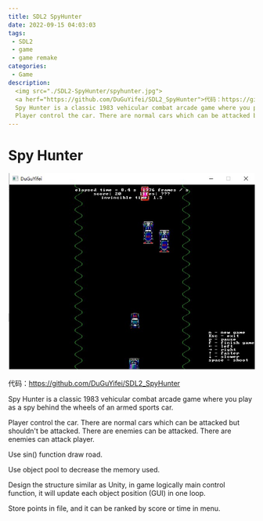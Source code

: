 ```yaml
---
title: SDL2 SpyHunter
date: 2022-09-15 04:03:03
tags:
 - SDL2
 - game
 - game remake
categories:
 - Game
description:
  <img src="./SDL2-SpyHunter/spyhunter.jpg">
  <a herf="https://github.com/DuGuYifei/SDL2_SpyHunter">代码：https://github.com/DuGuYifei/SDL2_SpyHunter</a><br />
  Spy Hunter is a classic 1983 vehicular combat arcade game where you play as a spy behind the wheels of an armed sports car. <br />
  Player control the car. There are normal cars which can be attacked but shouldn't be attacked. There are enemies can be attacked. There are enemies can attack player.
---
```


# Spy Hunter

![](SDL2-SpyHunter/spyhunter.jpg)

代码：https://github.com/DuGuYifei/SDL2_SpyHunter

Spy Hunter is a classic 1983 vehicular combat arcade game where you play as a spy behind the wheels of an armed sports car.

Player control the car. There are normal cars which can be attacked but shouldn't be attacked. There are enemies can be attacked. There are enemies can attack player.

Use sin() function draw road.

Use object pool to decrease the memory used.

Design the structure similar as Unity, in game logically main control function, it will update each object position (GUI) in one loop.

Store points in file, and it can be ranked by score or time in menu.